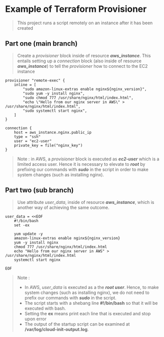 # Example of Terraform Provisioner

> This project runs a script remotely on an instance after it has been created

## Part one (main branch)
> Create a *provisioner* block inside of resource ***aws_instance***. This entails setting up a *connection* block (also inside of resource ***aws_instance***) to tell the *provisioner* how to connect to the EC2 instance

```
provisioner "remote-exec" {
    inline = [
        "sudo amazon-linux-extras enable nginx${nginx_version}",
        "sudo yum -y install nginx",
        "sudo chmod 777 /usr/share/nginx/html/index.html",
        "echo \"Hello from our nginx server in AWS\" > /usr/share/nginx/html/index.html",        
        "sudo systemctl start nginx",
    ]
}

connection {
    host = aws_instance.nginx.public_ip
    type = "ssh"
    user = "ec2-user"
    private_key = file("nginx_key")
}
```
> Note : in AWS, a *provisioner* block is executed as ***ec2-user*** which is a limited access user. Hence it is necessary to elevate to ***root*** by prefixing our commands with ***sudo*** in the script in order to make system changes (such as installing nginx).

## Part two (sub branch)
> Use attribute *user_data*, inside of resource ***aws_instance***, which is another way of achieving the same outcome.
```
user_data = <<EOF
    #!/bin/bash
    set -ex

    yum update -y
    amazon-linux-extras enable nginx${nginx_version}
    yum -y install nginx
    chmod 777 /usr/share/nginx/html/index.html
    echo "Hello from our nginx server in AWS" > /usr/share/nginx/html/index.html
    systemctl start nginx
    
EOF
```
> Note : 
> * In AWS, _user_data_ is executed as a the ***root user***.  Hence, to make system changes (such as installing nginx), we do not need to prefix our commands with ***sudo*** in the script. 
> * The script starts with a shebang line **#!/bin/bash** so that it will be executed with bash.
> * Setting the **ex** means print each line that is executed and stop upon error
> * The output of the startup script can be examined at **/var/log/cloud-init-output.log**. 